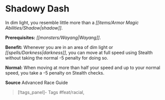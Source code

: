 ﻿---
cssclass: [feats]

---
# Shadowy Dash

In dim light, you resemble little more than a _[[items/Armor Magic Abilities/Shadow|shadow]]_.

**Prerequisites:** _[[monsters/Wayang|Wayang]]_.

**Benefit:** Whenever you are in an area of dim light or _[[spells/Darkness|darkness]]_, you can move at full speed using Stealth without taking the normal -5 penalty for doing so.

**Normal:** When moving at more than half your speed and up to your normal speed, you take a -5 penalty on Stealth checks.

**Source** Advanced Race Guide
>[!tags_panel]- Tags
> #feat/racial, 